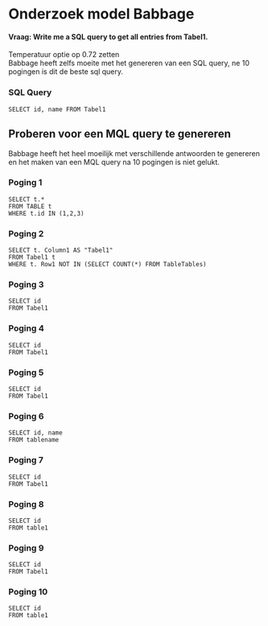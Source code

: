 # Onderzoek model Babbage

#### Vraag: Write me a SQL query to get all entries from Tabel1.
Temperatuur optie op 0.72 zetten <br />
Babbage heeft zelfs moeite met het genereren van een SQL query, ne 10 pogingen is dit de beste sql query.

### SQL Query
```
SELECT id, name FROM Tabel1
```

## Proberen voor een MQL query te genereren
Babbage heeft het heel moeilijk met verschillende antwoorden te genereren en het maken van een MQL query na 10 pogingen is niet gelukt.

### Poging 1
```
SELECT t.* 
FROM TABLE t 
WHERE t.id IN (1,2,3)
```
### Poging 2
```
SELECT t. Column1 AS "Tabel1" 
FROM Tabel1 t 
WHERE t. Row1 NOT IN (SELECT COUNT(*) FROM TableTables)
```
### Poging 3
```
SELECT id 
FROM Tabel1
```
### Poging 4
```
SELECT id 
FROM Tabel1
```
### Poging 5
```
SELECT id 
FROM Tabel1
```
### Poging 6
```
SELECT id, name 
FROM tablename
```
### Poging 7
```
SELECT id 
FROM Tabel1
```
### Poging 8
```
SELECT id 
FROM table1
```
### Poging 9
```
SELECT id 
FROM Tabel1
```
### Poging 10
```
SELECT id 
FROM table1
```
